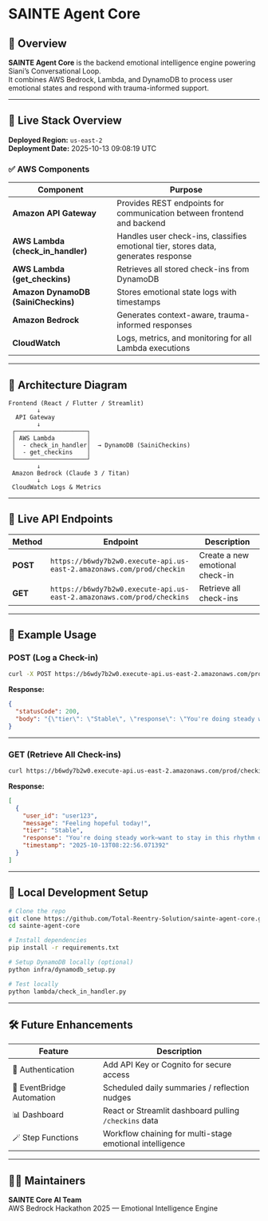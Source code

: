 # SAINTE Agent Core

## 🧠 Overview
**SAINTE Agent Core** is the backend emotional intelligence engine powering Siani’s Conversational Loop.  
It combines AWS Bedrock, Lambda, and DynamoDB to process user emotional states and respond with trauma-informed support.

---

## 🚀 Live Stack Overview

**Deployed Region:** `us-east-2`  
**Deployment Date:** 2025-10-13 09:08:19 UTC

### ✅ AWS Components
| Component | Purpose |
|------------|----------|
| **Amazon API Gateway** | Provides REST endpoints for communication between frontend and backend |
| **AWS Lambda (check_in_handler)** | Handles user check-ins, classifies emotional tier, stores data, generates response |
| **AWS Lambda (get_checkins)** | Retrieves all stored check-ins from DynamoDB |
| **Amazon DynamoDB (SainiCheckins)** | Stores emotional state logs with timestamps |
| **Amazon Bedrock** | Generates context-aware, trauma-informed responses |
| **CloudWatch** | Logs, metrics, and monitoring for all Lambda executions |

---

## 🧩 Architecture Diagram

```
Frontend (React / Flutter / Streamlit)
        ↓
  API Gateway
        ↓
 ┌────────────────────┐
 │ AWS Lambda         │
 │  - check_in_handler│  → DynamoDB (SainiCheckins)
 │  - get_checkins    │
 └────────────────────┘
        ↓
 Amazon Bedrock (Claude 3 / Titan)
        ↓
 CloudWatch Logs & Metrics
```

---

## 🔗 Live API Endpoints

| Method | Endpoint | Description |
|--------|-----------|-------------|
| **POST** | `https://b6wdy7b2w0.execute-api.us-east-2.amazonaws.com/prod/checkin` | Create a new emotional check-in |
| **GET** | `https://b6wdy7b2w0.execute-api.us-east-2.amazonaws.com/prod/checkins` | Retrieve all check-ins |

---

## 🧠 Example Usage

### POST (Log a Check-in)
```bash
curl -X POST https://b6wdy7b2w0.execute-api.us-east-2.amazonaws.com/prod/checkin -H "Content-Type: application/json" -d '{"user_id": "user123", "message": "Feeling hopeful today!"}'
```

**Response:**
```json
{
  "statusCode": 200,
  "body": "{\"tier\": \"Stable\", \"response\": \"You're doing steady work—want to stay in this rhythm or stretch a bit today?\"}"
}
```

---

### GET (Retrieve All Check-ins)
```bash
curl https://b6wdy7b2w0.execute-api.us-east-2.amazonaws.com/prod/checkins
```

**Response:**
```json
[
  {
    "user_id": "user123",
    "message": "Feeling hopeful today!",
    "tier": "Stable",
    "response": "You're doing steady work—want to stay in this rhythm or stretch a bit today?",
    "timestamp": "2025-10-13T08:22:56.071392"
  }
]
```

---

## 🧰 Local Development Setup

```bash
# Clone the repo
git clone https://github.com/Total-Reentry-Solution/sainte-agent-core.git
cd sainte-agent-core

# Install dependencies
pip install -r requirements.txt

# Setup DynamoDB locally (optional)
python infra/dynamodb_setup.py

# Test locally
python lambda/check_in_handler.py
```

---

## 🛠 Future Enhancements

| Feature | Description |
|----------|--------------|
| 🔐 Authentication | Add API Key or Cognito for secure access |
| 🧠 EventBridge Automation | Scheduled daily summaries / reflection nudges |
| 📊 Dashboard | React or Streamlit dashboard pulling `/checkins` data |
| 🪄 Step Functions | Workflow chaining for multi-stage emotional intelligence |

---

## 👩‍💻 Maintainers
**SAINTE Core AI Team**  
AWS Bedrock Hackathon 2025 — Emotional Intelligence Engine  


